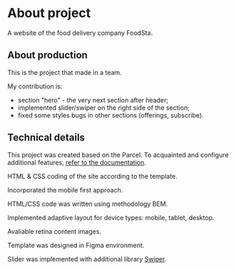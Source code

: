 # About project
A website of the food delivery company FoodSta.
## About production
This is the project that made in a team.

My contribution is:
 - section "hero" - the very next section after header;
 - implemented slider/swiper on the right side of the section;
 - fixed some styles bugs in other sections (offerings, subscribe).
## Technical details
This project was created based on the Parcel. To acquainted and configure additional features, [refer to the documentation](https://parceljs.org/).

HTML & CSS coding of the site according to the template.

Incorporated the mobile first approach.

HTML/CSS code was written using methodology BEM.

Implemented adaptive layout for device types: mobile, tablet, desktop.

Avaliable retina content images.

Template was designed in Figma environment.

Slider was implemented with additional library [Swiper](https://swiperjs.com/).
